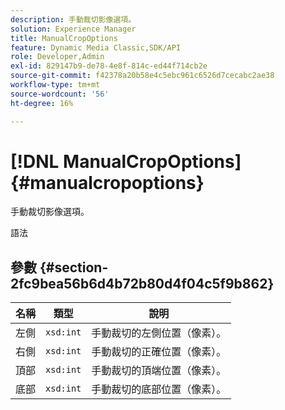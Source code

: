 ```yaml
---
description: 手動裁切影像選項。
solution: Experience Manager
title: ManualCropOptions
feature: Dynamic Media Classic,SDK/API
role: Developer,Admin
exl-id: 829147b9-de78-4e8f-814c-ed44f714cb2e
source-git-commit: f42378a20b58e4c5ebc961c6526d7cecabc2ae38
workflow-type: tm+mt
source-wordcount: '56'
ht-degree: 16%

---
```


# [!DNL ManualCropOptions]{#manualcropoptions}

手動裁切影像選項。

語法

## 參數 {#section-2fc9bea56b6d4b72b80d4f04c5f9b862}

| 名稱 | 類型 | 說明 |
|---|---|---|
| 左側 | `xsd:int` | 手動裁切的左側位置（像素）。 |
| 右側 | `xsd:int` | 手動裁切的正確位置（像素）。 |
| 頂部 | `xsd:int` | 手動裁切的頂端位置（像素）。 |
| 底部 | `xsd:int` | 手動裁切的底部位置（像素）。 |
